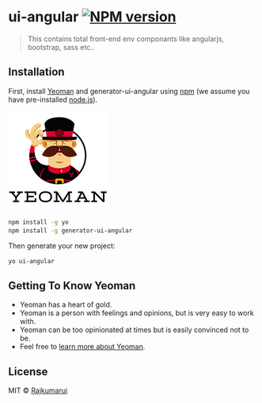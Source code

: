 # ui-angular [![NPM version][npm-image]][npm-url]
> This contains total front-end env componants like angularjs, bootstrap, sass etc..

## Installation

First, install [Yeoman](http://yeoman.io) and generator-ui-angular using [npm](https://www.npmjs.com/) (we assume you have pre-installed [node.js](https://nodejs.org/)).

[![yeoman](https://github.com/RajkumarUI/rajkumarui.github.io/blob/master/images/yeoman.png)](http://yeoman.io/)

```bash
npm install -g yo
npm install -g generator-ui-angular
```

Then generate your new project:

```bash
yo ui-angular
```

## Getting To Know Yeoman

 * Yeoman has a heart of gold.
 * Yeoman is a person with feelings and opinions, but is very easy to work with.
 * Yeoman can be too opinionated at times but is easily convinced not to be.
 * Feel free to [learn more about Yeoman](http://yeoman.io/).

## License

MIT © [Rajkumarui](https://rajkumarui.github.io/)


[npm-image]: https://badge.fury.io/js/generator-ui-angular.svg
[npm-url]: https://npmjs.org/package/generator-ui-angular